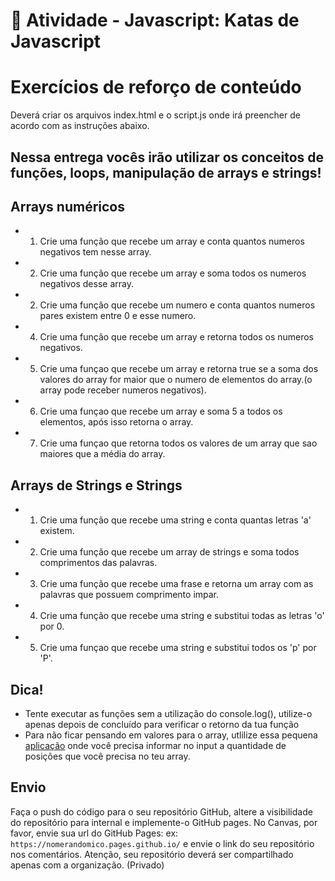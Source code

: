 
💪 Atividade - Javascript: Katas de Javascript
==============================================
# Exercícios de reforço de conteúdo

Deverá criar os arquivos index.html e o script.js onde irá preencher de acordo com as instruções abaixo.

## Nessa entrega vocês irão utilizar os conceitos de funções, loops, manipulação de arrays e strings!

## Arrays numéricos

* 1. Crie uma função que recebe um array e conta quantos numeros negativos tem nesse array.
* 2. Crie uma função que recebe um array e soma todos os numeros negativos desse array.
* 2. Crie uma função que recebe um numero e conta quantos numeros pares existem entre 0 e esse numero.
* 4. Crie uma função que recebe um array e retorna todos os numeros negativos.
* 5. Crie uma funçao que recebe um array e retorna true se a soma dos valores do array for maior que o numero de elementos do array.(o array pode receber numeros negativos).
* 6. Crie uma funçao que recebe um array e soma 5 a todos os elementos, após isso retorna o array.
* 7. Crie uma funçao que retorna todos os valores de um array que sao maiores que a média do array.
  
## Arrays de Strings e Strings

* 1. Crie uma função que recebe uma string e conta quantas letras 'a' existem.
* 2. Crie uma função que recebe um array de strings e soma todos comprimentos das palavras.
* 3. Crie uma função que recebe uma frase e retorna um array com as palavras que possuem comprimento impar.
* 4. Crie uma função que recebe uma string e substitui todas as letras 'o' por 0.
* 5. Crie uma funçao que recebe uma string e substitui todos os 'p' por 'P'.

## Dica!

* Tente executar as funções sem a utilização do console.log(), utilize-o apenas depois de concluído para verificar o retorno da tua função
* Para não ficar pensando em valores para o array, utlilize essa pequena [aplicação](https://rafael-bertoldo.github.io/aleatory-arrays/) onde você precisa informar no input a quantidade de posições que você precisa no teu array.

## Envio


Faça o push do código para o seu repositório GitHub, altere a visibilidade do repositório para internal e implemente-o GitHub pages. No Canvas, por favor, envie sua url do GitHub Pages: ex: `https://nomerandomico.pages.github.io/` e envie o link do seu repositório nos comentários. Atenção, seu repositório deverá ser compartilhado apenas com a organização. (Privado)
